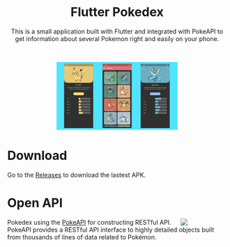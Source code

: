 <h1 align="center">Flutter Pokedex</h1>

<p align="center">
This is a small application built with Flutter and integrated with PokeAPI to get information about several Pokemon right and easily on your phone.
</p>
</br>

<p align="center">
<img src="previews/screenshots.png" width="55%"/>
</p>

# Download

Go to the [Releases](https://github.com/saulo-arantes/flutter-pokedex-app/releases) to download the lastest APK.

# Open API

<img src="https://user-images.githubusercontent.com/24237865/83422649-d1b1d980-a464-11ea-8c91-a24fdf89cd6b.png" align="right" width="21%"/>

Pokedex using the [PokeAPI](https://pokeapi.co/) for constructing RESTful API.<br>
PokeAPI provides a RESTful API interface to highly detailed objects built from thousands of lines of data related to Pokémon.
